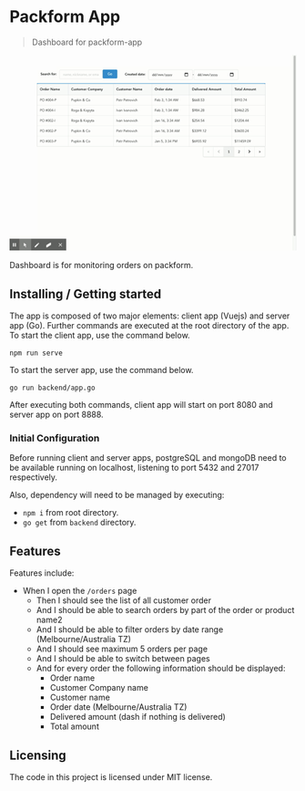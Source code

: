 # Packform App
> Dashboard for packform-app

![packform-gif](./packform.gif)

Dashboard is for monitoring orders on packform.

## Installing / Getting started

The app is composed of two major elements: client app (Vuejs) and server app (Go). Further commands are executed at the root directory of the app. To start the client app, use the command below.

```shell
npm run serve
```

To start the server app, use the command below.
```shell
go run backend/app.go
```

After executing both commands, client app will start on port 8080 and server app on port 8888.

### Initial Configuration

Before running client and server apps, postgreSQL and mongoDB need to be available running on localhost, listening to port 5432 and 27017 respectively.

Also, dependency will need to be managed by executing:
- `npm i` from root directory.
- `go get` from `backend` directory.

## Features

Features include:
- When I open the `/orders` page
  - Then I should see the list of all customer order
  - And I should be able to search orders by part of the order or product name2
  - And I should be able to filter orders by date range (Melbourne/Australia TZ)
  - And I should see maximum 5 orders per page
  - And I should be able to switch between pages
  - And for every order the following information should be displayed:
    - Order name
    - Customer Company name
    - Customer name
    - Order date (Melbourne/Australia TZ)
    - Delivered amount (dash if nothing is delivered)
    - Total amount

## Licensing

The code in this project is licensed under MIT license.
